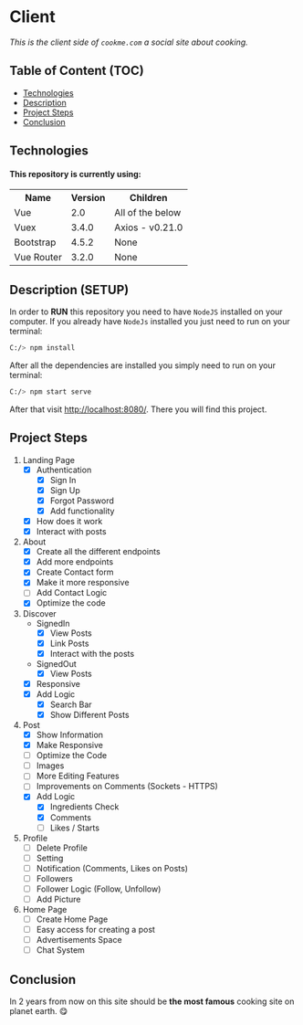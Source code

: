 # Client

*This is the client side of `cookme.com` a social site about cooking.*

## Table of Content (TOC)

- [Technologies](#technologies)
- [Description](#description-setup)
- [Project Steps](#project-steps)
- [Conclusion](#conclusion)

## Technologies

#### This repository is currently using:

<table>
  <tr>
    <th>Name</th>
    <th>Version</th>
    <th>Children</th>
  </tr>
  <tr>
    <td>Vue</td>
    <td>2.0</td>
    <td>All of the below</td>
  </tr>
  <tr>
    <td>Vuex</td>
    <td>3.4.0</td>
    <td>Axios - v0.21.0</td>
  </tr>
  <tr>
    <td>Bootstrap</td>
    <td>4.5.2</td>
    <td>None</td>
  </tr>
  <tr>
    <td>Vue Router</td>
    <td>3.2.0</td>
    <td>None</td>
  </tr>
</table>

## Description (SETUP)

In order to **RUN** this repository you need to have `NodeJS` installed on your computer. If you already have `NodeJs` installed you just need to run on your terminal:

```bash
C:/> npm install
```

After all the dependencies are installed you simply need to run on your terminal:

```bash
C:/> npm start serve
```

After that visit [http://localhost:8080/](http://localhost:8080/). There you will find this project.

## Project Steps

1. Landing Page
    - [x] Authentication
        - [x] Sign In
        - [x] Sign Up
        - [x] Forgot Password
        - [x] Add functionality
    - [x] How does it work
    - [x] Interact with posts
2. About
    - [x] Create all the different endpoints
    - [x] Add more endpoints
    - [x] Create Contact form
    - [x] Make it more responsive
    - [ ] Add Contact Logic
    - [x] Optimize the code
3. Discover
    -  SignedIn
        - [x] View Posts
        - [x] Link Posts
        - [x] Interact with the posts
    - SignedOut
        - [x] View Posts
    - [x] Responsive
    - [x] Add Logic
        - [x] Search Bar
        - [x] Show Different Posts
4. Post
    - [x] Show Information
    - [x] Make Responsive
    - [ ] Optimize the Code
    - [ ] Images
    - [ ] More Editing Features
    - [ ] Improvements on Comments (Sockets - HTTPS)
    - [x] Add Logic
        - [x] Ingredients Check
        - [x] Comments
        - [ ] Likes / Starts
5. Profile
    - [ ] Delete Profile
    - [ ] Setting
    - [ ] Notification (Comments, Likes on Posts)
    - [ ] Followers
    - [ ] Follower Logic (Follow, Unfollow)
    - [ ] Add Picture
6. Home Page
    - [ ] Create Home Page
    - [ ] Easy access for creating a post
    - [ ] Advertisements Space
    - [ ] Chat System

## Conclusion

In 2 years from now on this site should be **the most famous** cooking site on planet earth. 😋
